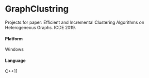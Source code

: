 # GraphClustring
Projects for paper: Efficient and Incremental Clustering Algorithms on Heterogeneous Graphs. ICDE 2019.

#### Platform
Windows

#### Language
C++11
